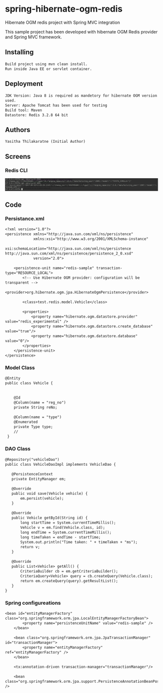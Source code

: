 # spring-hibernate-ogm-redis
Hibernate OGM redis project with Spring MVC integration

This sample project has been developed with hibernate OGM Redis provider and Spring MVC framework.

## Installing

    Build project using mvn clean install.
    Run inside Java EE or servlet container.

## Deployment

    JDK Version: Java 8 is required as mandetory for hibernate OGM version used.
    Server: Apache Tomcat has been used for testing
    Build tool: Maven
    Datastore: Redis 3.2.8 64 bit

## Authors

    Yasitha Thilakaratne (Initial Author)
    
## Screens

### Redis CLI
<img src="screens/sreen01_cli.png" alt="Redis CLI" class="inline"/>

## Code
### Persistance.xml
```
<?xml version="1.0"?>
<persistence xmlns="http://java.sun.com/xml/ns/persistence"
             xmlns:xsi="http://www.w3.org/2001/XMLSchema-instance"
             xsi:schemaLocation="http://java.sun.com/xml/ns/persistence http://java.sun.com/xml/ns/persistence/persistence_2_0.xsd"
             version="2.0">

    <persistence-unit name="redis-sample" transaction-type="RESOURCE_LOCAL">
        <!-- Use Hibernate OGM provider: configuration will be transparent -->
        <provider>org.hibernate.ogm.jpa.HibernateOgmPersistence</provider>

        <class>test.redis.model.Vehicle</class>

        <properties>
            <property name="hibernate.ogm.datastore.provider" value="redis_experimental" />
            <property name="hibernate.ogm.datastore.create_database" value="true"/>
            <property name="hibernate.ogm.datastore.database" value="0"/>
        </properties>
    </persistence-unit>
</persistence>
```
### Model Class
```
@Entity
public class Vehicle {


    @Id
    @Column(name = "reg_no")
    private String reNo;

    @Column(name = "type")
    @Enumerated
    private Type type;
    //
 }
 ```
 ### DAO Class
 ```
 @Repository("vehicleDao")
public class VehicleDaoImpl implements VehicleDao {

    @PersistenceContext
    private EntityManager em;

    @Override
    public void save(Vehicle vehicle) {
        em.persist(vehicle);
    }

    @Override
    public Vehicle getById(String id) {
        long startTime = System.currentTimeMillis();
        Vehicle v = em.find(Vehicle.class, id);
        long endTime = System.currentTimeMillis();
        long timeTaken = endTime - startTime;
        System.out.println("Time taken: " + timeTaken + "ms");
        return v;
    }

    @Override
    public List<Vehicle> getAll() {
        CriteriaBuilder cb = em.getCriteriaBuilder();
        CriteriaQuery<Vehicle> query = cb.createQuery(Vehicle.class);
        return em.createQuery(query).getResultList();
    }
}
```
### Spring configureations
```
<bean id="entityManagerFactory" class="org.springframework.orm.jpa.LocalEntityManagerFactoryBean">
        <property name="persistenceUnitName" value="redis-sample" />
    </bean>

    <bean class="org.springframework.orm.jpa.JpaTransactionManager" id="transactionManager">
        <property name="entityManagerFactory" ref="entityManagerFactory" />
    </bean>

    <tx:annotation-driven transaction-manager="transactionManager"/>

    <bean class="org.springframework.orm.jpa.support.PersistenceAnnotationBeanPostProcessor" />
```
